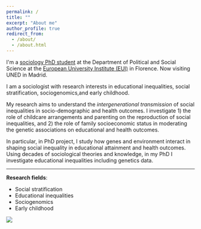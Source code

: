 ```yaml
---
permalink: /
title: ""
excerpt: "About me"
author_profile: true
redirect_from: 
  - /about/
  - /about.html
---
```




I'm a [sociology PhD student](https://www.eui.eu/people?id=gaia-ghirardi) at the Department of Political and Social Science at the [European University Institute (EUI)](https://www.eui.eu/en/academic-units/political-and-social-sciences) in Florence. Now visiting UNED in Madrid.  

I am a sociologist with research interests in educational inequalities, social stratification, sociogenomics,and early childhood. 

My research aims to understand the *intergenerational transmission* of social inequalities in socio-demographic and health outcomes. I investigate 1) the role of childcare arrangements and parenting on the reproduction of social inequalities, and 2) the role of family socioeconomic status in moderating the genetic associations on educational and health outcomes.  

In particular, in PhD project, I study how genes and environment interact in shaping social inequality in educational attainment and health outcomes. Using decades of sociological theories and knowledge, in my PhD I investigate educational inequalities including genetics data. 



---

**Research fields**:   
* Social stratification
* Educational inequalities
* Sociogenomics
* Early childhood

  

![](http://gaiaghirardi.github.io/images/bybike1.jpeg)



